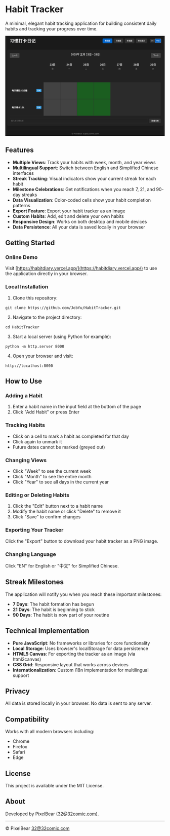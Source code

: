 # Habit Tracker

A minimal, elegant habit tracking application for building consistent daily habits and tracking your progress over time.

![Habit Tracker](./screenshots/screen.png)

## Features

- **Multiple Views**: Track your habits with week, month, and year views
- **Multilingual Support**: Switch between English and Simplified Chinese interfaces
- **Streak Tracking**: Visual indicators show your current streak for each habit
- **Milestone Celebrations**: Get notifications when you reach 7, 21, and 90-day streaks
- **Data Visualization**: Color-coded cells show your habit completion patterns
- **Export Feature**: Export your habit tracker as an image
- **Custom Habits**: Add, edit and delete your own habits
- **Responsive Design**: Works on both desktop and mobile devices
- **Data Persistence**: All your data is saved locally in your browser

## Getting Started

### Online Demo

Visit [https://habitdiary.vercel.app/](https://habitdiary.vercel.app/) to use the application directly in your browser.

### Local Installation

1. Clone this repository:
```
git clone https://github.com/JobYu/HabitTracker.git
```

2. Navigate to the project directory:
```
cd HabitTracker
```

3. Start a local server (using Python for example):
```
python -m http.server 8000
```

4. Open your browser and visit:
```
http://localhost:8000
```

## How to Use

### Adding a Habit

1. Enter a habit name in the input field at the bottom of the page
2. Click "Add Habit" or press Enter

### Tracking Habits

- Click on a cell to mark a habit as completed for that day
- Click again to unmark it
- Future dates cannot be marked (greyed out)

### Changing Views

- Click "Week" to see the current week
- Click "Month" to see the entire month
- Click "Year" to see all days in the current year

### Editing or Deleting Habits

1. Click the "Edit" button next to a habit name
2. Modify the habit name or click "Delete" to remove it
3. Click "Save" to confirm changes

### Exporting Your Tracker

Click the "Export" button to download your habit tracker as a PNG image.

### Changing Language

Click "EN" for English or "中文" for Simplified Chinese.

## Streak Milestones

The application will notify you when you reach these important milestones:

- **7 Days**: The habit formation has begun
- **21 Days**: The habit is beginning to stick
- **90 Days**: The habit is now part of your routine

## Technical Implementation

- **Pure JavaScript**: No frameworks or libraries for core functionality
- **Local Storage**: Uses browser's localStorage for data persistence
- **HTML5 Canvas**: For exporting the tracker as an image (via html2canvas)
- **CSS Grid**: Responsive layout that works across devices
- **Internationalization**: Custom i18n implementation for multilingual support

## Privacy

All data is stored locally in your browser. No data is sent to any server.

## Compatibility

Works with all modern browsers including:
- Chrome
- Firefox
- Safari
- Edge

## License

This project is available under the MIT License.

## About

Developed by PixelBear (32@32comic.com).

---

© PixelBear 32@32comic.com 